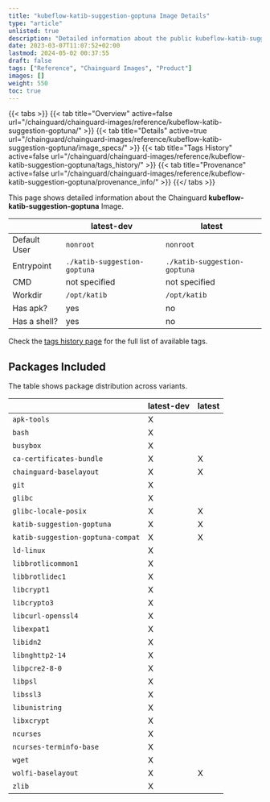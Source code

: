 ```yaml
---
title: "kubeflow-katib-suggestion-goptuna Image Details"
type: "article"
unlisted: true
description: "Detailed information about the public kubeflow-katib-suggestion-goptuna Chainguard Image."
date: 2023-03-07T11:07:52+02:00
lastmod: 2024-05-02 00:37:55
draft: false
tags: ["Reference", "Chainguard Images", "Product"]
images: []
weight: 550
toc: true
---
```


{{< tabs >}}
{{< tab title="Overview" active=false url="/chainguard/chainguard-images/reference/kubeflow-katib-suggestion-goptuna/" >}}
{{< tab title="Details" active=true url="/chainguard/chainguard-images/reference/kubeflow-katib-suggestion-goptuna/image_specs/" >}}
{{< tab title="Tags History" active=false url="/chainguard/chainguard-images/reference/kubeflow-katib-suggestion-goptuna/tags_history/" >}}
{{< tab title="Provenance" active=false url="/chainguard/chainguard-images/reference/kubeflow-katib-suggestion-goptuna/provenance_info/" >}}
{{</ tabs >}}

This page shows detailed information about the Chainguard **kubeflow-katib-suggestion-goptuna** Image.

|              | latest-dev                   | latest                       |
|--------------|------------------------------|------------------------------|
| Default User | `nonroot`                    | `nonroot`                    |
| Entrypoint   | `./katib-suggestion-goptuna` | `./katib-suggestion-goptuna` |
| CMD          | not specified                | not specified                |
| Workdir      | `/opt/katib`                 | `/opt/katib`                 |
| Has apk?     | yes                          | no                           |
| Has a shell? | yes                          | no                           |

Check the [tags history page](/chainguard/chainguard-images/reference/kubeflow-katib-suggestion-goptuna/tags_history/) for the full list of available tags.

## Packages Included
The table shows package distribution across variants.

|                                   | latest-dev | latest |
|-----------------------------------|------------|--------|
| `apk-tools`                       | X          |        |
| `bash`                            | X          |        |
| `busybox`                         | X          |        |
| `ca-certificates-bundle`          | X          | X      |
| `chainguard-baselayout`           | X          | X      |
| `git`                             | X          |        |
| `glibc`                           | X          |        |
| `glibc-locale-posix`              | X          | X      |
| `katib-suggestion-goptuna`        | X          | X      |
| `katib-suggestion-goptuna-compat` | X          | X      |
| `ld-linux`                        | X          |        |
| `libbrotlicommon1`                | X          |        |
| `libbrotlidec1`                   | X          |        |
| `libcrypt1`                       | X          |        |
| `libcrypto3`                      | X          |        |
| `libcurl-openssl4`                | X          |        |
| `libexpat1`                       | X          |        |
| `libidn2`                         | X          |        |
| `libnghttp2-14`                   | X          |        |
| `libpcre2-8-0`                    | X          |        |
| `libpsl`                          | X          |        |
| `libssl3`                         | X          |        |
| `libunistring`                    | X          |        |
| `libxcrypt`                       | X          |        |
| `ncurses`                         | X          |        |
| `ncurses-terminfo-base`           | X          |        |
| `wget`                            | X          |        |
| `wolfi-baselayout`                | X          | X      |
| `zlib`                            | X          |        |

